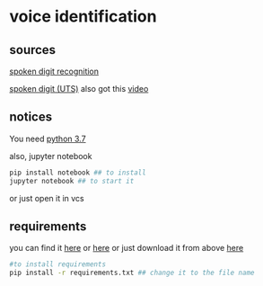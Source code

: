# voice identification


## sources

[spoken digit recognition](https://github.com/moebg/spoken-digit-recognition) 

[spoken digit (UTS)](https://github.com/ravasconcelos/spoken-digits-recognition) also got this [video](https://www.youtube.com/watch?v=_FXqysbYVGs)


## notices

You need [python 3.7](https://www.python.org/downloads/release/python-379/)

also, jupyter notebook
```bash
pip install notebook ## to install
jupyter notebook ## to start it


```
or just open it in vcs

## requirements
you can find it [here](https://github.com/moebg/spoken-digit-recognition/blob/master/requirements.txt) or [here](https://github.com/ravasconcelos/spoken-digits-recognition/blob/master/src/lib_version)
or just download it from above [here](https://github.com/iiDriisTN/spoken-identification/blob/main/requirement.txt)

```bash
#to install requirements
pip install -r requirements.txt ## change it to the file name

```

